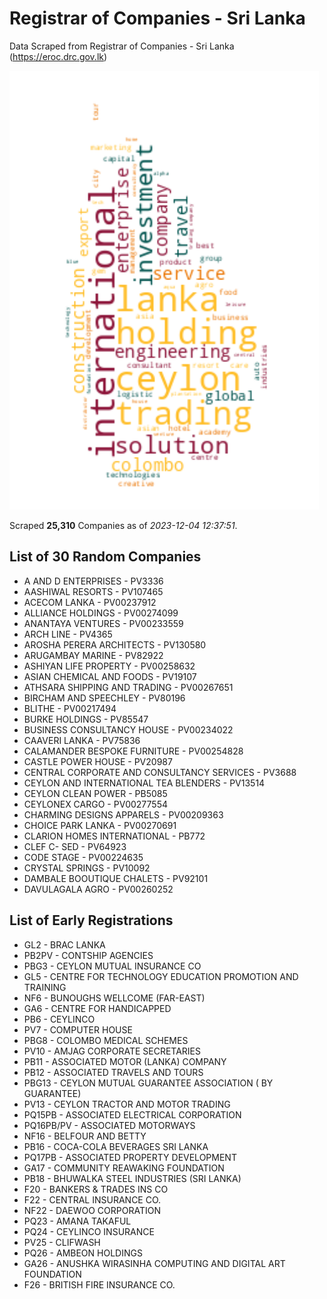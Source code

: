# Registrar of Companies - Sri Lanka

Data Scraped from Registrar of Companies - Sri Lanka (https://eroc.drc.gov.lk)

![word-cloud](data/word_cloud.png)

Scraped **25,310** Companies as of *2023-12-04 12:37:51*.

## List of 30 Random Companies

* A AND D ENTERPRISES - PV3336
* AASHIWAL RESORTS - PV107465
* ACECOM LANKA - PV00237912
* ALLIANCE HOLDINGS - PV00274099
* ANANTAYA VENTURES - PV00233559
* ARCH LINE - PV4365
* AROSHA PERERA ARCHITECTS - PV130580
* ARUGAMBAY MARINE - PV82922
* ASHIYAN LIFE PROPERTY - PV00258632
* ASIAN CHEMICAL AND FOODS - PV19107
* ATHSARA SHIPPING AND TRADING - PV00267651
* BIRCHAM AND SPEECHLEY - PV80196
* BLITHE - PV00217494
* BURKE HOLDINGS - PV85547
* BUSINESS CONSULTANCY HOUSE - PV00234022
* CAAVERI LANKA - PV75836
* CALAMANDER BESPOKE FURNITURE - PV00254828
* CASTLE POWER HOUSE - PV20987
* CENTRAL CORPORATE AND CONSULTANCY SERVICES - PV3688
* CEYLON AND INTERNATIONAL TEA BLENDERS - PV13514
* CEYLON CLEAN POWER - PB5085
* CEYLONEX CARGO - PV00277554
* CHARMING DESIGNS APPARELS - PV00209363
* CHOICE PARK LANKA - PV00270691
* CLARION HOMES INTERNATIONAL - PB772
* CLEF C- SED - PV64923
* CODE STAGE - PV00224635
* CRYSTAL SPRINGS - PV10092
* DAMBALE BOOUTIQUE CHALETS - PV92101
* DAVULAGALA AGRO - PV00260252

## List of Early Registrations

* GL2 - BRAC LANKA 
* PB2PV - CONTSHIP AGENCIES 
* PBG3 - CEYLON MUTUAL INSURANCE CO 
* GL5 - CENTRE FOR TECHNOLOGY EDUCATION PROMOTION AND TRAINING 
* NF6 - BUNOUGHS WELLCOME (FAR-EAST) 
* GA6 - CENTRE FOR HANDICAPPED 
* PB6 - CEYLINCO 
* PV7 - COMPUTER HOUSE 
* PBG8 - COLOMBO MEDICAL SCHEMES 
* PV10 - AMJAG CORPORATE SECRETARIES 
* PB11 - ASSOCIATED MOTOR (LANKA) COMPANY 
* PB12 - ASSOCIATED TRAVELS AND TOURS 
* PBG13 - CEYLON MUTUAL GUARANTEE ASSOCIATION ( BY GUARANTEE) 
* PV13 - CEYLON TRACTOR AND MOTOR TRADING 
* PQ15PB - ASSOCIATED ELECTRICAL CORPORATION 
* PQ16PB/PV - ASSOCIATED MOTORWAYS 
* NF16 - BELFOUR AND BETTY 
* PB16 - COCA-COLA BEVERAGES SRI LANKA 
* PQ17PB - ASSOCIATED PROPERTY DEVELOPMENT 
* GA17 - COMMUNITY REAWAKING FOUNDATION 
* PB18 - BHUWALKA STEEL INDUSTRIES (SRI LANKA) 
* F20 - BANKERS & TRADES INS CO 
* F22 - CENTRAL INSURANCE CO. 
* NF22 - DAEWOO CORPORATION 
* PQ23 - AMANA TAKAFUL 
* PQ24 - CEYLINCO INSURANCE 
* PV25 - CLIFWASH 
* PQ26 - AMBEON HOLDINGS 
* GA26 - ANUSHKA WIRASINHA COMPUTING AND DIGITAL ART FOUNDATION 
* F26 - BRITISH FIRE INSURANCE CO. 